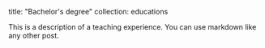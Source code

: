 title: "Bachelor's degree"
collection: educations


This is a description of a teaching experience. You can use markdown like any other post.
